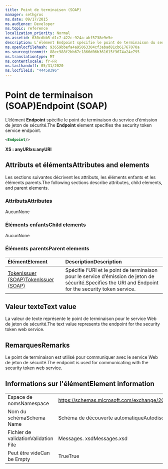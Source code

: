 ```yaml
---
title: Point de terminaison (SOAP)
manager: sethgros
ms.date: 09/17/2015
ms.audience: Developer
ms.topic: reference
localization_priority: Normal
ms.assetid: 630cdbb5-d1c7-422c-924a-abf5738e9e5e
description: L’élément Endpoint spécifie le point de terminaison du service d’émission de jeton de sécurité.
ms.openlocfilehash: 93659bbefa4a95063304cf3abad81cb61767070a
ms.sourcegitcommit: 88ec988f2bb67c1866d06b361615f3674a24e795
ms.translationtype: MT
ms.contentlocale: fr-FR
ms.lasthandoff: 05/31/2020
ms.locfileid: "44458396"
---
```

# <a name="endpoint-soap"></a><span data-ttu-id="bac21-103">Point de terminaison (SOAP)</span><span class="sxs-lookup"><span data-stu-id="bac21-103">Endpoint (SOAP)</span></span>

<span data-ttu-id="bac21-104">L’élément **Endpoint** spécifie le point de terminaison du service d’émission de jeton de sécurité.</span><span class="sxs-lookup"><span data-stu-id="bac21-104">The **Endpoint** element specifies the security token service endpoint.</span></span> 
  
```XML
<Endpoint/>
```

 <span data-ttu-id="bac21-105">**XS : anyURI**</span><span class="sxs-lookup"><span data-stu-id="bac21-105">**xs:anyURI**</span></span>
## <a name="attributes-and-elements"></a><span data-ttu-id="bac21-106">Attributs et éléments</span><span class="sxs-lookup"><span data-stu-id="bac21-106">Attributes and elements</span></span>

<span data-ttu-id="bac21-107">Les sections suivantes décrivent les attributs, les éléments enfants et les éléments parents.</span><span class="sxs-lookup"><span data-stu-id="bac21-107">The following sections describe attributes, child elements, and parent elements.</span></span>
  
### <a name="attributes"></a><span data-ttu-id="bac21-108">Attributs</span><span class="sxs-lookup"><span data-stu-id="bac21-108">Attributes</span></span>

<span data-ttu-id="bac21-109">Aucun</span><span class="sxs-lookup"><span data-stu-id="bac21-109">None</span></span>
  
### <a name="child-elements"></a><span data-ttu-id="bac21-110">Éléments enfants</span><span class="sxs-lookup"><span data-stu-id="bac21-110">Child elements</span></span>

<span data-ttu-id="bac21-111">Aucun</span><span class="sxs-lookup"><span data-stu-id="bac21-111">None</span></span>
  
### <a name="parent-elements"></a><span data-ttu-id="bac21-112">Éléments parents</span><span class="sxs-lookup"><span data-stu-id="bac21-112">Parent elements</span></span>

|<span data-ttu-id="bac21-113">**Élément**</span><span class="sxs-lookup"><span data-stu-id="bac21-113">**Element**</span></span>|<span data-ttu-id="bac21-114">**Description**</span><span class="sxs-lookup"><span data-stu-id="bac21-114">**Description**</span></span>|
|:-----|:-----|
|[<span data-ttu-id="bac21-115">TokenIssuer (SOAP)</span><span class="sxs-lookup"><span data-stu-id="bac21-115">TokenIssuer (SOAP)</span></span>](tokenissuer-soap.md) <br/> |<span data-ttu-id="bac21-116">Spécifie l’URI et le point de terminaison pour le service d’émission de jeton de sécurité.</span><span class="sxs-lookup"><span data-stu-id="bac21-116">Specifies the URI and Endpoint for the security token service.</span></span>  <br/> |
   
## <a name="text-value"></a><span data-ttu-id="bac21-117">Valeur texte</span><span class="sxs-lookup"><span data-stu-id="bac21-117">Text value</span></span>

<span data-ttu-id="bac21-118">La valeur de texte représente le point de terminaison pour le service Web de jeton de sécurité.</span><span class="sxs-lookup"><span data-stu-id="bac21-118">The text value represents the endpoint for the security token web service.</span></span>
  
## <a name="remarks"></a><span data-ttu-id="bac21-119">Remarques</span><span class="sxs-lookup"><span data-stu-id="bac21-119">Remarks</span></span>

<span data-ttu-id="bac21-120">Le point de terminaison est utilisé pour communiquer avec le service Web de jeton de sécurité.</span><span class="sxs-lookup"><span data-stu-id="bac21-120">The endpoint is used for communicating with the security token web service.</span></span>
  
## <a name="element-information"></a><span data-ttu-id="bac21-121">Informations sur l'élément</span><span class="sxs-lookup"><span data-stu-id="bac21-121">Element information</span></span>

|||
|:-----|:-----|
|<span data-ttu-id="bac21-122">Espace de noms</span><span class="sxs-lookup"><span data-stu-id="bac21-122">Namespace</span></span>  <br/> |https://schemas.microsoft.com/exchange/2010/Autodiscover  <br/> |
|<span data-ttu-id="bac21-123">Nom du schéma</span><span class="sxs-lookup"><span data-stu-id="bac21-123">Schema Name</span></span>  <br/> |<span data-ttu-id="bac21-124">Schéma de découverte automatique</span><span class="sxs-lookup"><span data-stu-id="bac21-124">Autodiscover schema</span></span>  <br/> |
|<span data-ttu-id="bac21-125">Fichier de validation</span><span class="sxs-lookup"><span data-stu-id="bac21-125">Validation File</span></span>  <br/> |<span data-ttu-id="bac21-126">Messages. xsd</span><span class="sxs-lookup"><span data-stu-id="bac21-126">Messages.xsd</span></span>  <br/> |
|<span data-ttu-id="bac21-127">Peut être vide</span><span class="sxs-lookup"><span data-stu-id="bac21-127">Can be Empty</span></span>  <br/> |<span data-ttu-id="bac21-128">True</span><span class="sxs-lookup"><span data-stu-id="bac21-128">True</span></span>  <br/> |
   

